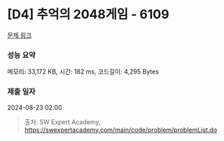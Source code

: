 # [D4] 추억의 2048게임 - 6109 

[문제 링크](https://swexpertacademy.com/main/code/problem/problemDetail.do?contestProbId=AWbrg9uabZsDFAWQ) 

### 성능 요약

메모리: 33,172 KB, 시간: 182 ms, 코드길이: 4,295 Bytes

### 제출 일자

2024-08-23 02:00



> 출처: SW Expert Academy, https://swexpertacademy.com/main/code/problem/problemList.do